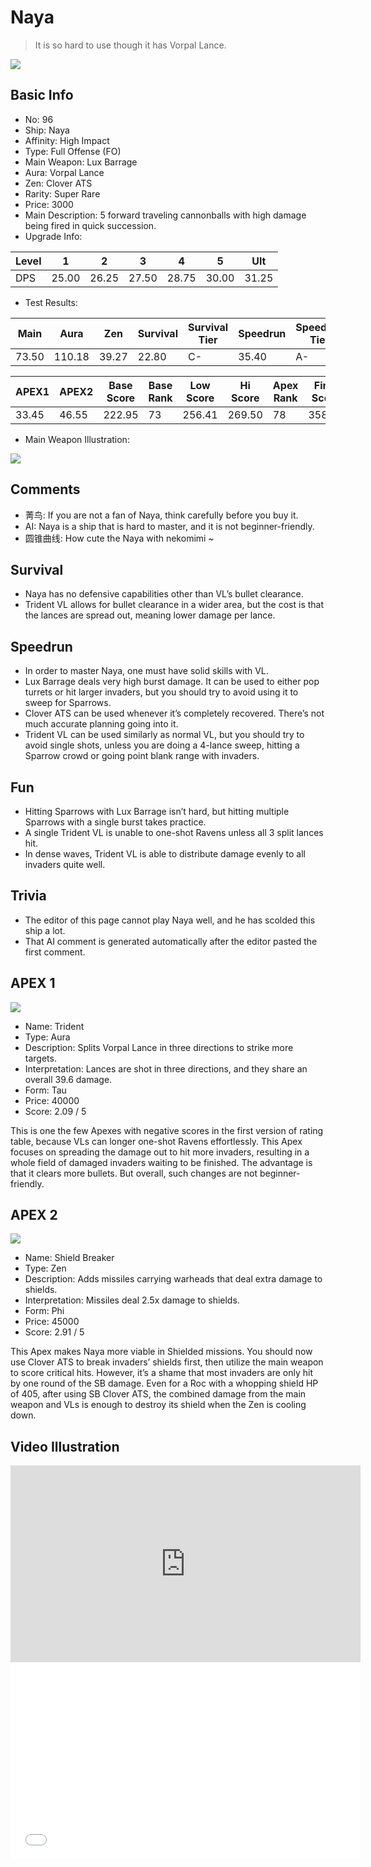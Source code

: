 # Naya

> It is so hard to use though it has Vorpal Lance.

<img src="/ships/ship_96.png" style={{zoom:1}}/>

## Basic Info

- No: 96
- Ship: Naya
- Affinity: High Impact
- Type: Full Offense (FO)
- Main Weapon: Lux Barrage
- Aura: Vorpal Lance
- Zen: Clover ATS
- Rarity: Super Rare
- Price: 3000
- Main Description: 5 forward traveling cannonballs with high damage being fired in quick succession.
- Upgrade Info: 

| Level | 1 | 2 | 3 | 4 | 5 | Ult |
|--|--|--|--|--|--|--|
| DPS | 25.00 | 26.25 | 27.50 | 28.75 | 30.00 | 31.25 |

- Test Results: 

| Main | Aura | Zen | Survival | Survival Tier | Speedrun | Speedrun Tier | Fun | Fun Tier |
|--|--|--|--|--|--|--|--|--|
| 73.50 | 110.18 | 39.27 | 22.80 | C- | 35.40 | A- | 30.60 | B- |

| APEX1 | APEX2 | Base Score | Base Rank | Low Score | Hi Score | Apex Rank | Final Score | FinalRank |
|--|--|--|--|--|--|--|--|--|
| 33.45 | 46.55 | 222.95 | 73 | 256.41 | 269.50 | 78 | 358.30 | 74 |

- Main Weapon Illustration:

<img src="/illustration/main_96.gif" style={{zoom:1}}/>

## Comments

- 菁鸟: If you are not a fan of Naya, think carefully before you buy it.
- AI: Naya is a ship that is hard to master, and it is not beginner-friendly.
- 圆锥曲线: How cute the Naya with nekomimi ~

## Survival

- Naya has no defensive capabilities other than VL’s bullet clearance.
- Trident VL allows for bullet clearance in a wider area, but the cost is that the lances are spread out, meaning lower damage per lance.

## Speedrun

- In order to master Naya, one must have solid skills with VL.
- Lux Barrage deals very high burst damage. It can be used to either pop turrets or hit larger invaders, but you should try to avoid using it to sweep for Sparrows. 
- Clover ATS can be used whenever it’s completely recovered. There’s not much accurate planning going into it.
- Trident VL can be used similarly as normal VL, but you should try to avoid single shots, unless you are doing a 4-lance sweep, hitting a Sparrow crowd or going point blank range with invaders.

## Fun

- Hitting Sparrows with Lux Barrage isn’t hard, but hitting multiple Sparrows with a single burst takes practice.
- A single Trident VL is unable to one-shot Ravens unless all 3 split lances hit. 
- In dense waves, Trident VL is able to distribute damage evenly to all invaders quite well.

## Trivia

- The editor of this page cannot play Naya well, and he has scolded this ship a lot.
- That AI comment is generated automatically after the editor pasted the first comment.

## APEX 1

<img src="/ships/ship_96_apex_1.png" style={{zoom:1}}/>

- Name: Trident
- Type: Aura
- Description: Splits Vorpal Lance in three directions to strike more targets.
- Interpretation: Lances are shot in three directions, and they share an overall 39.6 damage.
- Form: Tau
- Price: 40000
- Score: 2.09 / 5

This is one the few Apexes with negative scores in the first version of rating table, because VLs can longer one-shot Ravens effortlessly. This Apex focuses on spreading the damage out to hit more invaders, resulting in a whole field of damaged invaders waiting to be finished. The advantage is that it clears more bullets. But overall, such changes are not beginner-friendly.

## APEX 2

<img src="/ships/ship_96_apex_2.png" style={{zoom:1}}/>

- Name: Shield Breaker
- Type: Zen
- Description: Adds missiles carrying warheads that deal extra damage to shields.
- Interpretation: Missiles deal 2.5x damage to shields.
- Form: Phi
- Price: 45000
- Score: 2.91 / 5

This Apex makes Naya more viable in Shielded missions. You should now use Clover ATS to break invaders’ shields first, then utilize the main weapon to score critical hits. However, it’s a shame that most invaders are only hit by one round of the SB damage. Even for a Roc with a whopping shield HP of 405, after using SB Clover ATS, the combined damage from the main weapon and VLs is enough to destroy its shield when the Zen is cooling down. 

## Video Illustration

<iframe width="560" height="315" src="https://www.youtube.com/embed/zHyfX9-Ygv8?si=ZrRGS2ruXrWbK-nY" title="YouTube video player" frameborder="0" allow="accelerometer; autoplay; clipboard-write; encrypted-media; gyroscope; picture-in-picture; web-share" referrerpolicy="strict-origin-when-cross-origin" allowfullscreen></iframe>

<br/>

<iframe width="560" height="315" src="//player.bilibili.com/player.html?aid=903685493&bvid=BV1EP4y1D77P&cid=919716203&p=1&autoplay=false" scrolling="no" border="0" frameborder="no" allow="accelerometer; autoplay; clipboard-write; encrypted-media; gyroscope; picture-in-picture; web-share" framespacing="0" allowfullscreen="true"> </iframe>